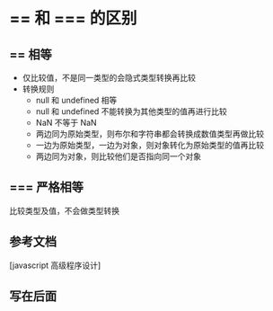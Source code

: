 # == 和 === 的区别

## == 相等

- 仅比较值，不是同一类型的会隐式类型转换再比较
- 转换规则
  - null 和 undefined 相等
  - null 和 undefined 不能转换为其他类型的值再进行比较
  - NaN 不等于 NaN
  - 两边同为原始类型，则布尔和字符串都会转换成数值类型再做比较
  - 一边为原始类型，一边为对象，则对象转化为原始类型的值再比较
  - 两边同为对象，则比较他们是否指向同一个对象

## === 严格相等

比较类型及值，不会做类型转换

## 参考文档

[javascript 高级程序设计]

## 写在后面
